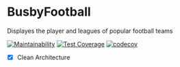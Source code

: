 # BusbyFootball
Displayes the player and leagues of popular football teams

[![Maintainability](https://api.codeclimate.com/v1/badges/f64d96a99f1a89a4d3d5/maintainability)](https://codeclimate.com/github/steve1rm/BusbyFootball/maintainability)
[![Test Coverage](https://api.codeclimate.com/v1/badges/f64d96a99f1a89a4d3d5/test_coverage)](https://codeclimate.com/github/steve1rm/BusbyFootball/test_coverage)
[![codecov](https://codecov.io/gh/steve1rm/BusbyFootball/branch/master/graph/badge.svg?token=LnlYMWrER4)](https://codecov.io/gh/steve1rm/BusbyFootball)

- [x] Clean Architecture
